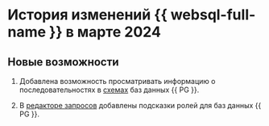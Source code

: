 # История изменений {{ websql-full-name }} в марте 2024

## Новые возможности

1. Добавлена возможность просматривать информацию о последовательностях в [схемах](../operations/connect.md##view-scheme) баз данных {{ PG }}.

1. В [редакторе запросов](../operations/query-executor.md) добавлены подсказки ролей для баз данных {{ PG }}.
